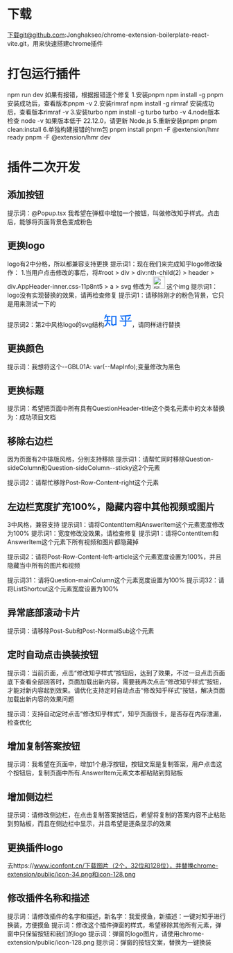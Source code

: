 # 下载
下载git@github.com:Jonghakseo/chrome-extension-boilerplate-react-vite.git，用来快速搭建chrome插件

# 打包运行插件
npm run dev
如果有报错，根据报错逐个修复
1.安装pnpm
npm install -g pnpm
安装成功后，查看版本pnpm -v
2.安装rimraf
npm install -g rimraf
安装成功后，查看版本rimraf -v
3.安装turbo
npm install -g turbo
turbo -v
4.node版本检查
node -v
如果版本低于 22.12.0，请更新 Node.js
5.重新安装pnpm
pnpm clean:install
6.单独构建报错的hrm包
pnpm install
pnpm -F @extension/hmr ready
pnpm -F @extension/hmr dev


# 插件二次开发
## 添加按钮
提示词：@Popup.tsx 我希望在弹框中增加一个按钮，叫做修改知乎样式。点击后，能够将页面背景色变成粉色

## 更换logo
logo有2中分格，所以都兼容支持更换
提示词1：现在我们来完成知乎logo修改操作：
1.当用户点击修改的事后，将#root > div > div:nth-child(2) > header > div.AppHeader-inner.css-11p8nt5 > a > svg 修改为 <img src="https://mdn.alipayobjects.com/huamei_0prmtq/afts/img/A*IyX5TqQXOMQAAAAAAAAAAAAADvuFAQ/original" alt="阿里语雀" class="theme-image index-module_logo_tHEfk" style="height: 28px;"> 这个img
提示词1：logo没有实现替换的效果，请再检查修复
提示词1：请移除刚才的粉色背景，它只是用来测试一下的

提示词2：第2中风格logo的svg结构<svg viewBox="0 0 64 30" fill="#1772F6" width="64" height="30" class="css-1hlrcxk"><path d="M29.05 4.582H16.733V25.94h3.018l.403 2.572 4.081-2.572h4.815V4.582zm-5.207 18.69l-2.396 1.509-.235-1.508h-1.724V7.233h6.78v16.04h-2.425zM14.46 14.191H9.982c0-.471.033-.954.039-1.458v-5.5h5.106V5.935a1.352 1.352 0 0 0-.404-.957 1.378 1.378 0 0 0-.968-.396H5.783c.028-.088.056-.177.084-.255.274-.82 1.153-3.326 1.153-3.326a4.262 4.262 0 0 0-2.413.698c-.57.4-.912.682-1.371 1.946-.532 1.453-.997 2.856-1.31 3.693C1.444 8.674.28 11.025.28 11.025a5.85 5.85 0 0 0 2.52-.61c1.119-.593 1.679-1.502 2.054-2.883l.09-.3h2.334v5.5c0 .5-.045.982-.073 1.46h-4.12c-.71 0-1.39.278-1.893.775a2.638 2.638 0 0 0-.783 1.874h6.527a17.717 17.717 0 0 1-.778 3.649 16.796 16.796 0 0 1-3.012 5.273A33.104 33.104 0 0 1 0 28.74s3.13 1.175 5.425-.954c1.388-1.292 2.631-3.814 3.23-5.727a28.09 28.09 0 0 0 1.12-5.229h5.967v-1.37a1.254 1.254 0 0 0-.373-.899 1.279 1.279 0 0 0-.909-.37z"></path><path d="M11.27 19.675l-2.312 1.491 5.038 7.458a6.905 6.905 0 0 0 .672-2.218 3.15 3.15 0 0 0-.28-2.168l-3.118-4.563zM51.449 15.195V5.842c4.181-.205 7.988-.405 9.438-.483l.851-.05c.387-.399.885-2.395.689-3.021-.073-.25-.213-.666-.638-.555a33.279 33.279 0 0 1-4.277.727c-2.766.321-3.97.404-7.804.682-6.718.487-12.709.72-12.709.72a2.518 2.518 0 0 0 .788 1.834 2.567 2.567 0 0 0 1.883.706c2.278-.095 5.598-.25 8.996-.41v9.203h-12.78c0 .703.281 1.377.783 1.874a2.69 2.69 0 0 0 1.892.777h10.105v7.075c0 .887-.464 1.192-1.231 1.214h-3.92a4.15 4.15 0 0 0 .837 1.544 4.2 4.2 0 0 0 1.403 1.067 6.215 6.215 0 0 0 2.71.277c1.36-.066 2.967-.826 2.967-3.57v-7.607h11.28c.342 0 .67-.135.91-.374.242-.239.378-.563.378-.902v-1.375H51.449z"></path><path d="M42.614 8.873a2.304 2.304 0 0 0-1.508-.926 2.334 2.334 0 0 0-1.727.405l-.376.272 4.255 5.85 2.24-1.62-2.884-3.98zM57.35 8.68l-3.125 4.097 2.24 1.663 4.517-5.927-.375-.277a2.32 2.32 0 0 0-1.722-.452 2.327 2.327 0 0 0-1.536.896z"></path></svg>，请同样进行替换

## 更换颜色
提示词：我想将这个--GBL01A: var(--MapInfo);变量修改为黑色

## 更换标题
提示词：希望把页面中所有具有QuestionHeader-title这个类名元素中的文本替换为：成功项目文档

## 移除右边栏
因为页面有2中排版风格，分别支持移除
提示词1：请帮忙同时移除Question-sideColumn和Question-sideColumn--sticky这2个元素

提示词2：请帮忙移除Post-Row-Content-right这个元素

## 左边栏宽度扩充100%，隐藏内容中其他视频或图片
3中风格，兼容支持
提示词1：请将ContentItem和AnswerItem这个元素宽度修改为100%
提示词1：宽度修改没效果，请检查修复
提示词1：请将ContentItem和AnswerItem这个元素下所有视频和图片都隐藏掉

提示词2：请将Post-Row-Content-left-article这个元素宽度设置为100%，并且隐藏当中所有的图片和视频

提示词31：请将Question-mainColumn这个元素宽度设置为100%
提示词32：请将ListShortcut这个元素宽度设置为100%

## 异常底部滚动卡片
提示词：请移除Post-Sub和Post-NormalSub这个元素

## 定时自动点击换装按钮
提示词：当前页面，点击“修改知乎样式”按钮后，达到了效果，不过一旦点击页面底下查看全部回答时，页面加载出新内容，需要我再次点击“修改知乎样式”按钮，才能对新内容起到效果。请优化支持定时自动点击“修改知乎样式”按钮，解决页面加载出新内容的效果问题

提示词：支持自动定时点击“修改知乎样式”，知乎页面很卡，是否存在内存泄漏，检查优化

## 增加复制答案按钮
提示词：我希望在页面中，增加1个悬浮按钮，按钮文案是复制答案，用户点击这个按钮后，复制页面中所有.AnswerItem元素文本都粘贴到剪贴板

## 增加侧边栏
提示词：请修改侧边栏，在点击复制答案按钮后，希望将复制的答案内容不止粘贴到剪贴板，而且在侧边栏中显示，并且希望是逐条显示的效果

## 更换插件logo
去https://www.iconfont.cn/下载图片（2个，32位和128位），并替换chrome-extension/public/icon-34.png和icon-128.png

## 修改插件名称和描述
提示词：请修改插件的名字和描述，新名字：我爱摸鱼，新描述：一键对知乎进行换装，方便摸鱼
提示词：修改这个插件弹窗的样式，希望移除其他所有元素，弹窗中只保留按钮和我们的logo
提示词：弹窗的logo图片，请使用chrome-extension/public/icon-128.png
提示词：弹窗的按钮文案，替换为一键换装
